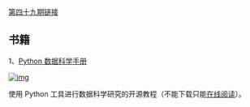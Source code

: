 [第四十九期链接](https://github.com/ruanyf/weekly/blob/master/docs/issue-48.md)

## 书籍

1、[Python 数据科学手册](https://github.com/jakevdp/PythonDataScienceHandbook)

[![img](https://camo.githubusercontent.com/ffbcbe494c988b26b37c2856b1dba6e6dc0e099a11fd24b13177cac408681644/68747470733a2f2f7777772e77616e67626173652e636f6d2f626c6f67696d672f61737365742f3230313930332f6267323031393033323932322e6a7067)](https://camo.githubusercontent.com/ffbcbe494c988b26b37c2856b1dba6e6dc0e099a11fd24b13177cac408681644/68747470733a2f2f7777772e77616e67626173652e636f6d2f626c6f67696d672f61737365742f3230313930332f6267323031393033323932322e6a7067)

使用 Python 工具进行数据科学研究的开源教程（不能下载只能[在线阅读](https://jakevdp.github.io/PythonDataScienceHandbook/)）。

